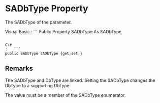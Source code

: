 <!-- loio3c1b55bf6c5f10149a0cea8b3f10206d -->

# SADbType Property

The SADbType of the parameter.



Visual Basic
:   ```
Public Property SADbType As SADbType
```

C\#
:   ```
public SADbType SADbType {get;set;}
```



## Remarks

The SADbType and DbType are linked. Setting the SADbType changes the DbType to a supporting DbType.

The value must be a member of the SADbType enumerator.

